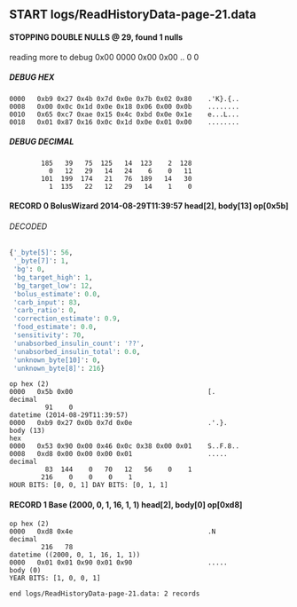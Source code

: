 ## START logs/ReadHistoryData-page-21.data
#### STOPPING DOUBLE NULLS @ 29, found 1 nulls
reading more to debug 0x00
    0000   0x00 0x00                                  ..
              0    0
##### DEBUG HEX
    0000   0xb9 0x27 0x4b 0x7d 0x0e 0x7b 0x02 0x80    .'K}.{..
    0008   0x00 0x0c 0x1d 0x0e 0x18 0x06 0x00 0x0b    ........
    0010   0x65 0xc7 0xae 0x15 0x4c 0xbd 0x0e 0x1e    e...L...
    0018   0x01 0x87 0x16 0x0c 0x1d 0x0e 0x01 0x00    ........
##### DEBUG DECIMAL
            185   39   75  125   14  123    2  128
              0   12   29   14   24    6    0   11
            101  199  174   21   76  189   14   30
              1  135   22   12   29   14    1    0
#### RECORD 0 BolusWizard 2014-08-29T11:39:57 head[2], body[13] op[0x5b]
###### DECODED
```python
{'_byte[5]': 56,
 '_byte[7]': 1,
 'bg': 0,
 'bg_target_high': 1,
 'bg_target_low': 12,
 'bolus_estimate': 0.0,
 'carb_input': 83,
 'carb_ratio': 0,
 'correction_estimate': 0.9,
 'food_estimate': 0.0,
 'sensitivity': 70,
 'unabsorbed_insulin_count': '??',
 'unabsorbed_insulin_total': 0.0,
 'unknown_byte[10]': 0,
 'unknown_byte[8]': 216}
```
    op hex (2)
    0000   0x5b 0x00                                  [.
    decimal
             91    0
    datetime (2014-08-29T11:39:57)
    0000   0xb9 0x27 0x0b 0x7d 0x0e                   .'.}.
    body (13)
    hex
    0000   0x53 0x90 0x00 0x46 0x0c 0x38 0x00 0x01    S..F.8..
    0008   0xd8 0x00 0x00 0x00 0x01                   .....
    decimal
             83  144    0   70   12   56    0    1
            216    0    0    0    1
    HOUR BITS: [0, 0, 1] DAY BITS: [0, 1, 1]
#### RECORD 1 Base (2000, 0, 1, 16, 1, 1) head[2], body[0] op[0xd8]

    op hex (2)
    0000   0xd8 0x4e                                  .N
    decimal
            216   78
    datetime ((2000, 0, 1, 16, 1, 1))
    0000   0x01 0x01 0x90 0x01 0x90                   .....
    body (0)
    YEAR BITS: [1, 0, 0, 1]
`end logs/ReadHistoryData-page-21.data: 2 records`
